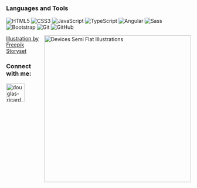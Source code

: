 <!--
**Drslx/Drslx** is a ✨ _special_ ✨ repository because its `README.md` (this file) appears on your GitHub profile.
-->

<h3 align="left">Languages and Tools</h3>

![HTML5](https://img.shields.io/badge/-HTML5-E34F26?style=flat-square&logo=html5&logoColor=white)
![CSS3](https://img.shields.io/badge/-CSS3-1572B6?style=flat-square&logo=css3)
![JavaScript](https://img.shields.io/badge/-JavaScript-black?style=flat-square&logo=javascript)
![TypeScript](https://img.shields.io/badge/-TypeScript-007ACC?style=flat-square&logo=typescript)
![Angular](https://img.shields.io/badge/-Angular-DD0031?style=flat-square&logo=angular)
![Sass](https://img.shields.io/badge/-Sass-CC6699?style=flat-square&logo=sass&logoColor=white)
![Bootstrap](https://img.shields.io/badge/-Bootstrap-563D7C?style=flat-square&logo=bootstrap)
![Git](https://img.shields.io/badge/-Git-black?style=flat-square&logo=git)
![GitHub](https://img.shields.io/badge/-GitHub-181717?style=flat-square&logo=github)

<div>
<a href="https://storyset.com/illustration/devices/pana">
  <img src="/Devices.gif" min-width="400px" max-width="400px" width="400px" align="right" alt="Devices Semi Flat Illustrations">
  Illustration by Freepik Storyset
</a>
</div>
  
<h3 align="left">Connect with me:</h3>
<a href="https://linkedin.com/in/https://www.linkedin.com/in/douglas-ricardo-b056041b5/" target="blank"><img align="center" src="https://raw.githubusercontent.com/rahuldkjain/github-profile-readme-generator/master/src/images/icons/Social/linked-in-alt.svg" alt="douglas-ricardo" height="50" width="50" /></a>
  
